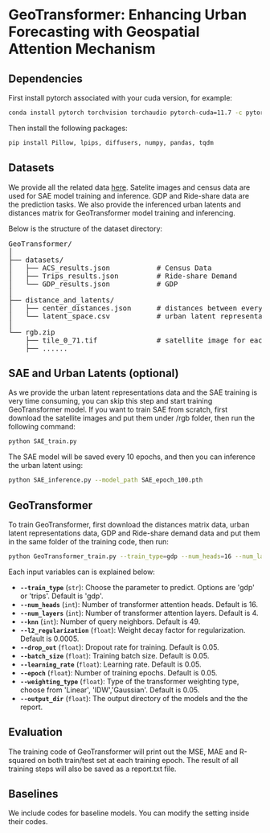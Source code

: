 # GeoTransformer: Enhancing Urban Forecasting with Geospatial Attention Mechanism

## Dependencies
First install pytorch associated with your cuda version, for example:
```bash
conda install pytorch torchvision torchaudio pytorch-cuda=11.7 -c pytorch -c nvidia
```
Then install the following packages:
```bash
pip install Pillow, lpips, diffusers, numpy, pandas, tqdm
```

## Datasets
We provide all the related data [here](https://huggingface.co/datasets/GeoTransformer/geotransformer/tree/main). Satelite images and census data are used for SAE model training and inference. GDP and Ride-share data are the prediction tasks. We also provide the inferenced urban latents and distances matrix for GeoTransformer model training and inferencing.

Below is the structure of the dataset directory:

<pre>
GeoTransformer/
│
├── datasets/                    
│   ├── ACS_results.json           # Census Data
│   ├── Trips_results.json         # Ride-share Demand
│   └── GDP_results.json           # GDP
│
├── distance_and_latents/ 
│   ├── center_distances.json      # distances between every two urban regions
│   └── latent_space.csv           # urban latent representations
│
└── rgb.zip                   
    ├── tile_0_71.tif              # satellite image for each urban region
    ├── ......
</pre>            



## SAE and Urban Latents (optional)
As we provide the urban latent representations data and the SAE training is very time consuming, you can skip this step and start training GeoTransformer model.
If you want to train SAE from scratch, first download the satellite images and put them under /rgb folder, then run the following command:
```bash
python SAE_train.py
```
The SAE model will be saved every 10 epochs, and then you can inference the urban latent using:
```bash
python SAE_inference.py --model_path SAE_epoch_100.pth
```


## GeoTransformer
To train GeoTransformer, first download the distances matrix data, urban latent representations data, GDP and Ride-share demand data and put them in the same folder of the training code, then run:
```bash
python GeoTransformer_train.py --train_type=gdp --num_heads=16 --num_layers=4 --knn=49 --l2_regularization=5e-4 --drop_out=0.05 --batch_size=4 --learning_rate =0.01 --epoch=60 --weighting_type=Linear --output_dir='./'
```
Each input variables can is explained below:
- **`--train_type`** (`str`): Choose the parameter to predict. Options are 'gdp' or 'trips'. Default is 'gdp'.
- **`--num_heads`** (`int`): Number of transformer attention heads. Default is 16.
- **`--num_layers`** (`int`): Number of transformer attention layers. Default is 4.
- **`--knn`** (`int`): Number of query neighbors. Default is 49.
- **`--l2_regularization`** (`float`): Weight decay factor for regularization. Default is 0.0005.
- **`--drop_out`** (`float`): Dropout rate for training. Default is 0.05.
- **`--batch_size`** (`float`): Training batch size. Default is 0.05.
- **`--learning_rate`** (`float`): Learning rate. Default is 0.05.
- **`--epoch`** (`float`): Number of training epochs. Default is 0.05.
- **`--weighting_type`** (`float`): Type of the transformer weighting type, choose from 'Linear', 'IDW','Gaussian'. Default is 0.05.
- **`--output_dir`** (`float`): The output directory of the models and the the report.

## Evaluation
The training code of GeoTransformer will print out the MSE, MAE and R-squared on both train/test set at each training epoch. The result of all training steps will also be saved as a report.txt file.

## Baselines
We include codes for baseline models. You can modify the setting inside their codes.